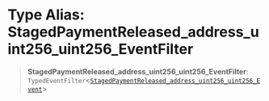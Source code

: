 # Type Alias: StagedPaymentReleased\_address\_uint256\_uint256\_EventFilter

> **StagedPaymentReleased\_address\_uint256\_uint256\_EventFilter**: `TypedEventFilter`\<[`StagedPaymentReleased_address_uint256_uint256_Event`](StagedPaymentReleased_address_uint256_uint256_Event.md)\>
